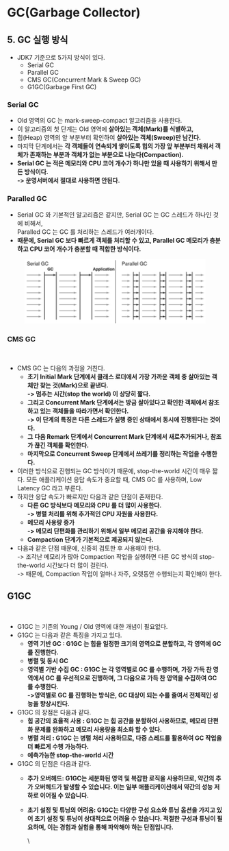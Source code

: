# GC(Garbage Collector)

##

## 5. GC 실행 방식

* JDK7 기준으로 5가지 방식이 있다.&#x20;
  * Serial GC
  * Parallel GC
  * CMS GC(Concurrent Mark & Sweep GC)
  * G1GC(Garbage First GC)&#x20;

### Serial GC

* Old 영역의 GC 는 mark-sweep-compact 알고리즘을 사용한다.
* 이 알고리즘의 첫 단계는 Old 영역에 **살아있는 객체(Mark)를 식별하고,**
* 힙(Heap) 영역의 앞 부분부터 확인하여 **살아있는 객체(Sweep)만 남긴다.**
* 마지막 단계에서는 **각 객체들이 연속되게 쌓이도록 힙의 가장 앞 부분부터 채워서 객체가 존재하는 부분과 객체가 없는 부분으로 나눈다(Compaction).**
* **Serial GC 는 적은 메모리와 CPU 코어 개수가 하나만 있을 때 사용하기 위해서 만든 방식이다.** \
  **-> 운영서버에서 절대로 사용하면 안된다.**&#x20;

### Paralled GC

* Serial GC 와 기본적인 알고리즘은 같지만, Serial GC 는 GC 스레드가 하나인 것에 비해서, \
  Paralled GC 는 GC 를 처리하는 스레드가 여러개이다.
* **때문에, Serial GC 보다 빠르게 객체를 처리할 수 있고, Parallel GC 메모리가 충분하고 CPU 코어 개수가 충분할 때 적합한 방식이다.**

<figure><img src="../../../.gitbook/assets/image (13).png" alt=""><figcaption></figcaption></figure>

### CMS GC

<figure><img src="../../../.gitbook/assets/스크린샷 2023-06-07 21.44.34.png" alt="" width="375"><figcaption></figcaption></figure>

* CMS GC 는 다음의 과정을 거친다.&#x20;
  * **초기 Initial Mark 단계에서 클래스 로더에서 가장 가까운 객체 중 살아있는 객체만 찾는 것(Mark)으로 끝낸다.** \
    **-> 멈추는 시간(stop the world) 이 상당히 짧다.**&#x20;
  * **그리고 Concurrent Mark 단계에서는 방금 살아있다고 확인한 객체에서 참조하고 있는 객체들을 따라가면서 확인한다.** \
    **-> 이 단계의 특징은 다른 스레드가 실행 중인 상태에서 동시에 진행된다는 것이다.**&#x20;
  * **그 다음 Remark 단계에서 Concurrent Mark 단계에서 새로추가되거나, 참조가 끊긴 객체를 확인한다.**&#x20;
  * **마지막으로 Concurrent Sweep 단계에서 쓰레기를 정리하는 작업을 수행한다.**&#x20;
* 이러한 방식으로 진행되는 GC 방식이기 때문에, stop-the-world 시간이 매우 짧다. 모든 애플리케이션 응답 속도가 중요할 때, CMS  GC 를 사용하며, Low Latency GC 라고 부른다.&#x20;
* 하지만 응답 속도가 빠르지만 다음과 같은 단점이 존재한다.&#x20;
  * **다른 GC 방식보다 메모리와 CPU 를 더 많이 사용한다.**\
    **-> 병렬 처리를 위해 추가적인 CPU 자원을 사용한다.**&#x20;
  * **메모리 사용량 증가** \
    **-> 메모리 단편화를 관리하기 위해서 일부 메모리 공간을 유지해야 한다.**&#x20;
  * **Compaction 단계가 기본적으로 제공되지 않는다.**&#x20;
* 다음과 같은 단점 때문에, 신중히 검토한 후 사용해야 한다. \
  \-> 조각난 메모리가 많아 Compaction 작업을 실행하면 다른 GC 방식의 stop-the-world 시간보다 더 많이 걸린다. \
  \-> 때문에, Compaction 작업이 얼마나 자주, 오랫동안 수행되는지 확인해야 한다.&#x20;

## G1GC

<figure><img src="../../../.gitbook/assets/스크린샷 2023-06-07 22.05.51.png" alt="" width="375"><figcaption></figcaption></figure>

* G1GC 는 기존의 Young / Old 영역에 대한 개념이 필요없다.&#x20;
* G1GC 는 다음과 같은 특징을 가지고 있다.&#x20;
  * **영역 기반 GC : G1GC 는 힙을 일정한 크기의 영역으로 분할하고, 각 영역에 GC 를 진행한다.** &#x20;
  * **병렬 및 동시 GC**&#x20;
  * **영역별 기반 수집 GC : G1GC 는 각 영역별로 GC 를 수행하며, 가장 가득 찬 영역에서 GC 를 우선적으로 진행하며, 그 다음으로 가득 찬 영역을 수집하여 GC 를 수행한다.**  \
    **->영역별로 GC 를 진행하는 방식은, GC 대상이 되는 수를 줄여서 전체적인 성능을 향상시킨다.**&#x20;
* G1GC 의 장점은 다음과 같다.&#x20;
  * **힙 공간의 효율적 사용 : G1GC 는 힙 공간을 분할하여 사용하므로, 메모리 단편화 문제를 완화하고 메모리 사용량을 최소화 할 수 있다.**&#x20;
  * **병렬 처리 : G1GC 는 병렬 처리 사용하므로, 다중 스레드를 활용하여 GC 작업을 더 빠르게 수행 가능하다.**&#x20;
  * **예측가능한 stop-the-world 시간**&#x20;
* G1GC 의 단점은 다음과 같다.
  * **추가 오버헤드: G1GC는 세분화된 영역 및 복잡한 로직을 사용하므로, 약간의 추가 오버헤드가 발생할 수 있습니다. 이는 일부 애플리케이션에서 약간의 성능 저하로 이어질 수 있습니다.**
  *   **초기 설정 및 튜닝의 어려움: G1GC는 다양한 구성 요소와 튜닝 옵션을 가지고 있어 초기 설정 및 튜닝이 상대적으로 어려울 수 있습니다. 적절한 구성과 튜닝이 필요하며, 이는 경험과 실험을 통해 파악해야 하는 단점입니다.**

      \


